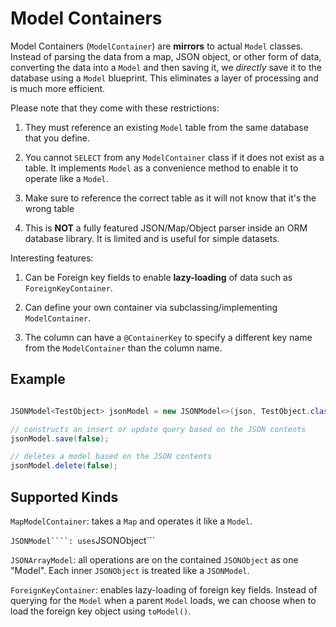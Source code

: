 # Model Containers
Model Containers (`ModelContainer`) are **mirrors** to actual `Model` classes. Instead of parsing the data from a map, JSON object, or other form of data, converting the data into a `Model` and then saving it, we _directly_ save it to the database using a `Model` blueprint. This eliminates a layer of processing and is much more efficient.

Please note that they come with these restrictions:

1. They must reference an existing `Model` table from the same database that you define.

 
2. You cannot `SELECT` from any `ModelContainer` class if it does not exist as a table. It implements `Model` as a convenience method to enable it to operate like a `Model`.

3. Make sure to reference the correct table as it will not know that it's the wrong table

4. This is **NOT** a fully featured JSON/Map/Object parser inside an ORM database library. It is limited and is useful for simple datasets.


Interesting features:

1. Can be Foreign key fields to enable **lazy-loading** of data such as `ForeignKeyContainer`.

2. Can define your own container via subclassing/implementing `ModelContainer`.

3. The column can have a `@ContainerKey` to specify a different key name from the `ModelContainer` than the column name.

## Example

```java

JSONModel<TestObject> jsonModel = new JSONModel<>(json, TestObject.class);

// constructs an insert or update query based on the JSON contents
jsonModel.save(false);

// deletes a model based on the JSON contents
jsonModel.delete(false);
```

## Supported Kinds
`MapModelContainer`: takes a `Map` and operates it like a `Model`.

`JSONModel````: uses`JSONObject```

`JSONArrayModel`: all operations are on the contained `JSONObject` as one "Model". Each inner `JSONObject` is treated like a `JSONModel`.

`ForeignKeyContainer`: enables lazy-loading of foreign key fields. Instead of querying for the `Model` when a parent `Model` loads, we can choose when to load the foreign key object using `toModel()`.
